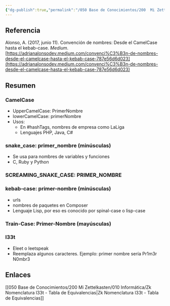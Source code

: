 ```yaml
---
{"dg-publish":true,"permalink":"/050 Base de Conocimientos/200  Mi Zettelkasten/010 Informática/Zk Convenciones para Nombres de Variables y Otros/","tags":["programación","PHP","Java","Lenguaje","C#","Lenguaje","C","Ruby","Python","Lisp"]}
---
```


## Referencia
Alonso, A. (2017, junio 11). Convención de nombres: Desde el CamelCase hasta el kebab-case. _Medium_. [https://adrianalonsodev.medium.com/convenci%C3%B3n-de-nombres-desde-el-camelcase-hasta-el-kebab-case-787e56d6d023](https://adrianalonsodev.medium.com/convenci%C3%B3n-de-nombres-desde-el-camelcase-hasta-el-kebab-case-787e56d6d023)

## Resumen
### CamelCase
- UpperCamelCase: PrimerNombre
- lowerCamelCase: primerNombre
- Usos:
	- En #hashTags, nombres de empresa como LaLiga
	- Lenguajes PHP, Java, C#

### snake_case: primer_nombre (minúsculas)
- Se usa para nombres de variables y funciones
- C, Ruby y Python

### SCREAMING_SNAKE_CASE: PRIMER_NOMBRE

### kebab-case: primer-nombre (minúsculas)
- urls
- nombres de paquetes en Composer
- Lenguaje Lisp, por eso es conocido por spinal-case o lisp-case

### Train-Case: Primer-Nombre (mayúsculas)

### l33t 
- Eleet o leetspeak 
- Reemplaza algunos caracteres. Ejemplo: primer nombre sería Pr1m3r N0mbr3

## Enlaces
[[050 Base de Conocimientos/200  Mi Zettelkasten/010 Informática/Zk Nomenclatura l33t - Tabla de Equivalencias\|Zk Nomenclatura l33t - Tabla de Equivalencias]]